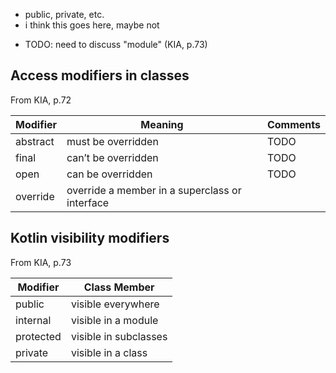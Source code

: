 - public, private, etc.
- i think this goes here, maybe not

<!-- JUST GETTING STARTED -->

- TODO: need to discuss "module" (KIA, p.73)


## Access modifiers in classes

From KIA, p.72

| Modifier | Meaning             | Comments |
| -------- | ------------------- | -------- |
| abstract | must be overridden  | TODO |
| final    | can’t be overridden | TODO |
| open     | can be overridden   | TODO |
| override | override a member in a superclass or interface |



## Kotlin visibility modifiers

From KIA, p.73

| Modifier  | Class Member |
| --------- | ------------ |
| public    | visible everywhere    | 
| internal  | visible in a module   |
| protected | visible in subclasses |
| private   | visible in a class    |





